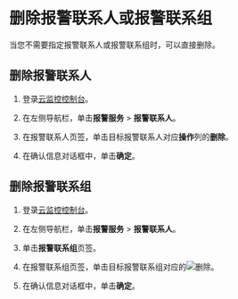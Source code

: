 # 删除报警联系人或报警联系组

当您不需要指定报警联系人或报警联系组时，可以直接删除。

## 删除报警联系人

1.  登录[云监控控制台](https://cms-intl.console.aliyun.com)。

2.  在左侧导航栏，单击**报警服务** \> **报警联系人**。

3.  在报警联系人页签，单击目标报警联系人对应**操作**列的**删除**。

4.  在确认信息对话框中，单击**确定**。


## 删除报警联系组

1.  登录[云监控控制台](https://cms-intl.console.aliyun.com)。

2.  在左侧导航栏，单击**报警服务** \> **报警联系人**。

3.  单击**报警联系组**页签。

4.  在报警联系组页签，单击目标报警联系组对应的![删除](https://static-aliyun-doc.oss-cn-hangzhou.aliyuncs.com/assets/img/zh-CN/6845187951/p112678.png)。

5.  在确认信息对话框中，单击**确定**。


